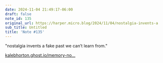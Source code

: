 ```yaml
---
date: 2024-11-04 21:49:17-06:00
draft: false
note_id: 135
original_url: https://harper.micro.blog/2024/11/04/nostalgia-invents-a.html
sub_title: Untitled
title: 'Note #135'
---
```


"nostalgia invents a fake past we can’t learn from."

[kalebhorton.ghost.io/memory-no…](https://kalebhorton.ghost.io/memory-nostalgia/)